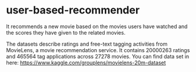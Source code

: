 # user-based-recommender
It recommends a new movie based on the movies users have watched and the scores they have given to the related movies.

The datasets describe ratings and free-text tagging activities from MovieLens, a movie recommendation service. It contains 20000263 ratings and 465564 tag applications across 27278 movies.
You can find data set in here: https://www.kaggle.com/grouplens/movielens-20m-dataset
